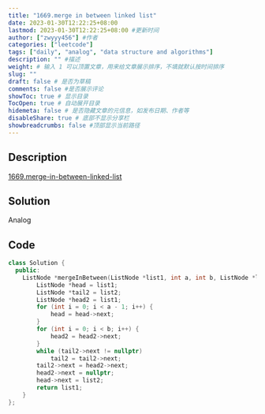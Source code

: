 ```yaml
---
title: "1669.merge in between linked list"
date: 2023-01-30T12:22:25+08:00
lastmod: 2023-01-30T12:22:25+08:00 #更新时间
author: ["zwyyy456"] #作者
categories: ["leetcode"]
tags: ["daily", "analog", "data structure and algorithms"]
description: "" #描述
weight: # 输入 1 可以顶置文章，用来给文章展示排序，不填就默认按时间排序
slug: ""
draft: false # 是否为草稿
comments: false #是否展示评论
showToc: true # 显示目录
TocOpen: true # 自动展开目录
hidemeta: false # 是否隐藏文章的元信息，如发布日期、作者等
disableShare: true # 底部不显示分享栏
showbreadcrumbs: false #顶部显示当前路径
---
```

## Description
[1669.merge-in-between-linked-list](https://leetcode.com/problems/merge-in-between-linked-lists/)

## Solution
Analog

## Code
```cpp
class Solution {
  public:
    ListNode *mergeInBetween(ListNode *list1, int a, int b, ListNode *list2) {
        ListNode *head = list1;
        ListNode *tail2 = list2;
        ListNode *head2 = list1;
        for (int i = 0; i < a - 1; i++) {
            head = head->next;
        }
        for (int i = 0; i < b; i++) {
            head2 = head2->next;
        }
        while (tail2->next != nullptr)
            tail2 = tail2->next;
        tail2->next = head2->next;
        head2->next = nullptr;
        head->next = list2;
        return list1;
    }
};
```

